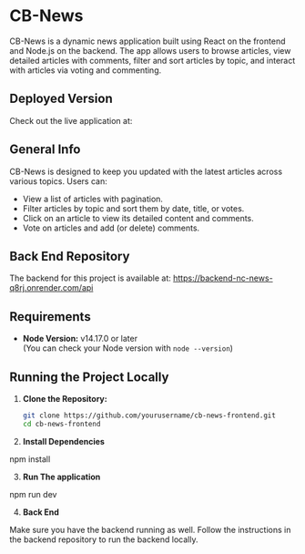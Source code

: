 # CB-News

CB-News is a dynamic news application built using React on the frontend and Node.js on the backend. The app allows users to browse articles, view detailed articles with comments, filter and sort articles by topic, and interact with articles via voting and commenting.

## Deployed Version

Check out the live application at:

## General Info

CB-News is designed to keep you updated with the latest articles across various topics. Users can:

- View a list of articles with pagination.
- Filter articles by topic and sort them by date, title, or votes.
- Click on an article to view its detailed content and comments.
- Vote on articles and add (or delete) comments.

## Back End Repository

The backend for this project is available at: https://backend-nc-news-q8rj.onrender.com/api

## Requirements

- **Node Version:** v14.17.0 or later  
  (You can check your Node version with `node --version`)

## Running the Project Locally

1. **Clone the Repository:**

   ```bash
   git clone https://github.com/yourusername/cb-news-frontend.git
   cd cb-news-frontend
   ```

2. **Install Dependencies**

npm install

3. **Run The application**

npm run dev

4. **Back End**

Make sure you have the backend running as well. Follow the instructions in the backend repository to run the backend locally.
